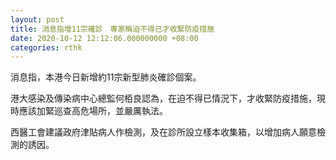 ```yaml
---
layout: post
title: 消息指增11宗確診　專家稱迫不得已才收緊防疫措施
date: 2020-10-12 12:12:06.000000000 +08:00
categories: rthk
---
```


消息指，本港今日新增約11宗新型肺炎確診個案。

港大感染及傳染病中心總監何栢良認為，在迫不得已情況下，才收緊防疫措施，現時應該加緊巡查高危場所，並嚴厲執法。

西醫工會建議政府津貼病人作檢測，及在診所設立樣本收集箱，以增加病人願意檢測的誘因。
